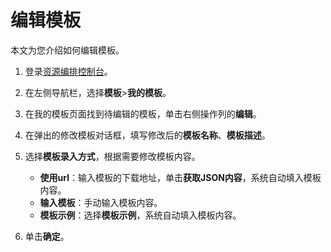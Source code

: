 # 编辑模板

本文为您介绍如何编辑模板。

1.  登录[资源编排控制台](http://ros.console.aliyun.com)。

2.  在左侧导航栏，选择**模板**\>**我的模板**。

3.  在我的模板页面找到待编辑的模板，单击右侧操作列的**编辑**。

4.  在弹出的修改模板对话框，填写修改后的**模板名称**、**模板描述**。

5.  选择**模板录入方式**，根据需要修改模板内容。

    -   **使用url**：输入模板的下载地址，单击**获取JSON内容**，系统自动填入模板内容。
    -   **输入模板**：手动输入模板内容。
    -   **模板示例**：选择**模板示例**，系统自动填入模板内容。
6.  单击**确定**。



